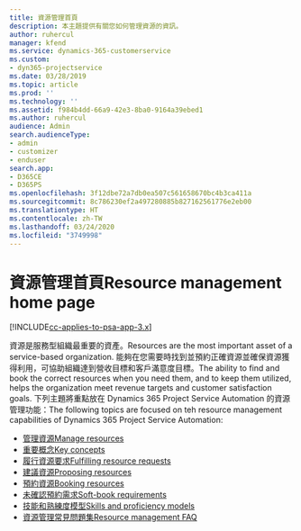 ```yaml
---
title: 資源管理首頁
description: 本主題提供有關您如何管理資源的資訊。
author: ruhercul
manager: kfend
ms.service: dynamics-365-customerservice
ms.custom:
- dyn365-projectservice
ms.date: 03/28/2019
ms.topic: article
ms.prod: ''
ms.technology: ''
ms.assetid: f984b4dd-66a9-42e3-8ba0-9164a39ebed1
ms.author: ruhercul
audience: Admin
search.audienceType:
- admin
- customizer
- enduser
search.app:
- D365CE
- D365PS
ms.openlocfilehash: 3f12dbe72a7db0ea507c561658670bc4b3ca411a
ms.sourcegitcommit: 8c786230ef2a497280885b827162561776e2eb00
ms.translationtype: HT
ms.contentlocale: zh-TW
ms.lasthandoff: 03/24/2020
ms.locfileid: "3749998"
---
```

# <a name="resource-management-home-page"></a><span data-ttu-id="d128d-103">資源管理首頁</span><span class="sxs-lookup"><span data-stu-id="d128d-103">Resource management home page</span></span>

[!INCLUDE[cc-applies-to-psa-app-3.x](../includes/cc-applies-to-psa-app-3x.md)]

<span data-ttu-id="d128d-104">資源是服務型組織最重要的資產。</span><span class="sxs-lookup"><span data-stu-id="d128d-104">Resources are the most important asset of a service-based organization.</span></span> <span data-ttu-id="d128d-105">能夠在您需要時找到並預約正確資源並確保資源獲得利用，可協助組織達到營收目標和客戶滿意度目標。</span><span class="sxs-lookup"><span data-stu-id="d128d-105">The ability to find and book the correct resources when you need them, and to keep them utilized, helps the organization meet revenue targets and customer satisfaction goals.</span></span> <span data-ttu-id="d128d-106">下列主題將重點放在 Dynamics 365 Project Service Automation 的資源管理功能：</span><span class="sxs-lookup"><span data-stu-id="d128d-106">The following topics are focused on teh resource management capabilities of Dynamics 365 Project Service Automation:</span></span>

- [<span data-ttu-id="d128d-107">管理資源</span><span class="sxs-lookup"><span data-stu-id="d128d-107">Manage resources</span></span>](manage-resources.md)
- [<span data-ttu-id="d128d-108">重要概念</span><span class="sxs-lookup"><span data-stu-id="d128d-108">Key concepts</span></span>](reports-key-concepts.md)
- [<span data-ttu-id="d128d-109">履行資源要求</span><span class="sxs-lookup"><span data-stu-id="d128d-109">Fulfilling resource requests</span></span>](resource-management-fulfill-requests.md)
- [<span data-ttu-id="d128d-110">建議資源</span><span class="sxs-lookup"><span data-stu-id="d128d-110">Proposing resources</span></span>](resource-management-propose-resources.md)
- [<span data-ttu-id="d128d-111">預約資源</span><span class="sxs-lookup"><span data-stu-id="d128d-111">Booking resources</span></span>](resource-management-book-resources-scheduleboard.md)
- [<span data-ttu-id="d128d-112">未確認預約需求</span><span class="sxs-lookup"><span data-stu-id="d128d-112">Soft-book requirements</span></span>](resource-management-softbook-requirements.md)
- [<span data-ttu-id="d128d-113">技能和熟練度模型</span><span class="sxs-lookup"><span data-stu-id="d128d-113">Skills and proficiency models</span></span>](resource-management-skills-proficiency.md)
- [<span data-ttu-id="d128d-114">資源管理常見問題集</span><span class="sxs-lookup"><span data-stu-id="d128d-114">Resource management FAQ</span></span>](resource-management-faq.md)
